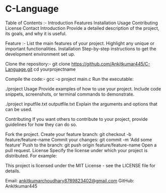 # C-Language
Table of Contents :-
Introduction
Features
Installation
Usage
Contributing
License
Contact
Introduction
Provide a detailed description of the project, its goals, and why it is useful.

Feature :-
List the main features of your project.
Highlight any unique or important functionalities.
Installation
Step-by-step instructions to get the development environment set up.

Clone the repository:-
git clone https://github.com/Ankitkumar445/C-Language.git
cd yourprojectname

Compile the code:-
gcc -o project main.c
Run the executable:

./project
Usage
Provide examples of how to use your project. Include code snippets, screenshots, or terminal commands to demonstrate.

./project inputfile.txt outputfile.txt
Explain the arguments and options that can be used.

Contributing
If you want others to contribute to your project, provide guidelines for how they can do so.

Fork the project.
Create your feature branch: git checkout -b feature/feature-name
Commit your changes: git commit -m 'Add some feature'
Push to the branch: git push origin feature/feature-name
Open a pull request.
License
Specify the license under which your project is distributed. For example:

This project is licensed under the MIT License - see the LICENSE file for details.

Email: ankitkumarchoudhary8789823402@gmail.com
GitHub: Ankitkumar445
